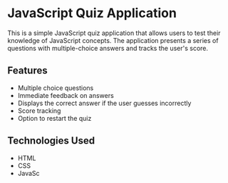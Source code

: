 # JavaScript Quiz Application

This is a simple JavaScript quiz application that allows users to test their knowledge of JavaScript concepts. The application presents a series of questions with multiple-choice answers and tracks the user's score.

## Features

- Multiple choice questions
- Immediate feedback on answers
- Displays the correct answer if the user guesses incorrectly
- Score tracking
- Option to restart the quiz

## Technologies Used

- HTML
- CSS
- JavaSc


